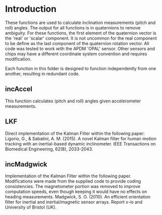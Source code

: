 # Introduction
  These functions are used to calculate inclination measurements (pitch and roll) angles. The output for all functions is in quaternions to remove ambiguity. For these functions, the first element of the quaternion vector is the 'real' or 'scalar' component. It is not uncommon for the real component to be define as the last component of the quaternion rotation vector. All code was tested to work with the APDM 'OPAL' sensor. Other sensors and chips may have a different coordinate system convention and requires modification. 

  Each function in this folder is designed to function independently from one another, resulting in redundant code. 
  
## incAccel
This function calculates (pitch and roll) angles given accelerometer measurements. 

## LKF
Direct implementation of the Kalman Filter within the following paper: 
Ligorio, G., & Sabatini, A. M. (2015). A novel Kalman filter for human motion tracking with an inertial-based dynamic inclinometer. IEEE Transactions on Biomedical Engineering, 62(8), 2033-2043.

## incMadgwick
Implementation of the Kalman Filter within the following paper. Modifications were made from the supplied code to provide coding consistencies. The magnetometer portion was removed to improve computation speeds, even though keeping it would have no effects on heading measurements. 
Madgwick, S. O. (2010). An efficient orientation filter for inertial and inertial/magnetic sensor arrays. Report x-io and University of Bristol (UK).
